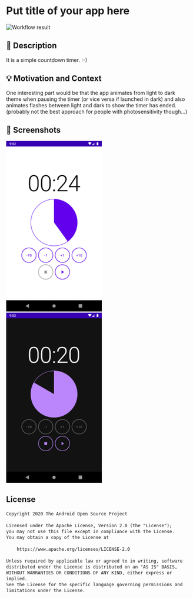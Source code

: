 # Put title of your app here

<!--- Replace <OWNER> with your Github Username and <REPOSITORY> with the name of your repository. -->
<!--- You can find both of these in the url bar when you open your repository in github. -->
![Workflow result](https://github.com/ghus-raba/compose-timer/workflows/Check/badge.svg)


## :scroll: Description
It is a simple countdown timer. :-)


## :bulb: Motivation and Context
One interesting part would be that the app animates from light to dark theme when pausing the timer (or vice versa if 
launched in dark) and also animates flashes between light and dark to show the timer has ended. (probably not the best 
approach for people with photosensitivity though...)


## :camera_flash: Screenshots
<img src="/results/screenshot_1.png" width="260">&emsp;<img src="/results/screenshot_2.png" width="260">

## License
```
Copyright 2020 The Android Open Source Project

Licensed under the Apache License, Version 2.0 (the "License");
you may not use this file except in compliance with the License.
You may obtain a copy of the License at

    https://www.apache.org/licenses/LICENSE-2.0

Unless required by applicable law or agreed to in writing, software
distributed under the License is distributed on an "AS IS" BASIS,
WITHOUT WARRANTIES OR CONDITIONS OF ANY KIND, either express or implied.
See the License for the specific language governing permissions and
limitations under the License.
```